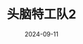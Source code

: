 ---
layout: page
title: 头脑特工队2
description: >
  很搞笑。
category: 电影
img: assets/img/movie/2024/tou_nao_te_gong_dui.webp
star: 5
date: 2024-09-11
---